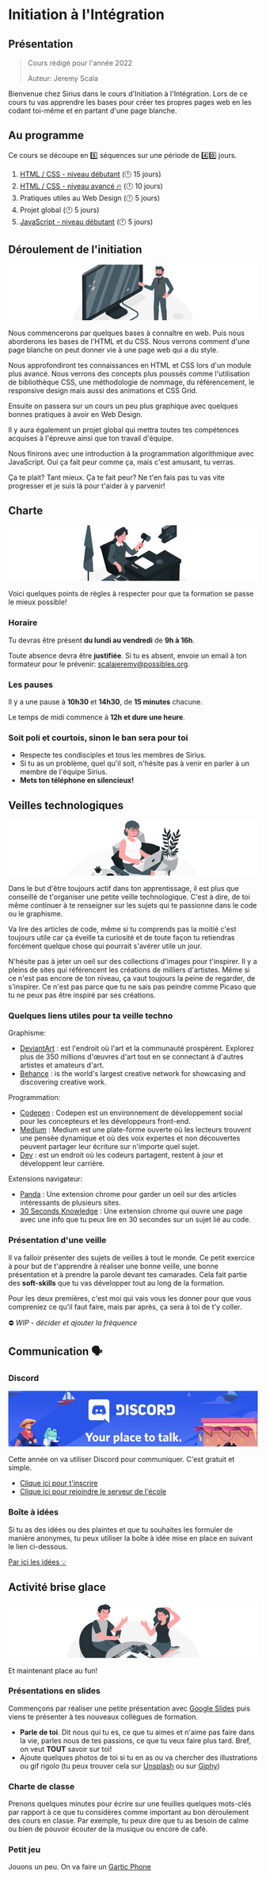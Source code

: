 # Initiation à l'Intégration

## Présentation

> Cours rédigé pour l'année 2022
>
> Auteur: Jeremy Scala

Bienvenue chez Sirius dans le cours d'Initiation à l'Intégration. Lors de ce cours tu vas apprendre les bases pour créer tes propres pages web en les codant toi-même et en partant d'une page blanche.

## Au programme

Ce cours se découpe en :five: séquences sur une période de :four::zero: jours.

1. [HTML / CSS - niveau débutant](1-html-css-debutant/README.md) (:clock12: 15 jours)
2. [HTML / CSS - niveau avancé :fire:](2-html-css-avance/README.md) (:clock12: 10 jours)
3. Pratiques utiles au Web Design (:clock12: 5 jours)
4. Projet global (:clock12: 5 jours)
5. [JavaScript - niveau débutant](5-javascript-debutant/README.md) (:clock12: 5 jours)

## Déroulement de l'initiation

![presentation](presentation.png)

Nous commencerons par quelques bases à connaître en web. Puis nous aborderons les bases de l'HTML et du CSS. Nous verrons comment d'une page blanche on peut donner vie à une page web qui a du style.

Nous approfondiront tes connaissances en HTML et CSS lors d'un module plus avancé. Nous verrons des concepts plus poussés comme l'utilisation de bibliothèque CSS, une méthodologie de nommage, du référencement, le responsive design mais aussi des animations et CSS Grid.

Ensuite on passera sur un cours un peu plus graphique avec quelques bonnes pratiques à avoir en Web Design.

Il y aura également un projet global qui mettra toutes tes compétences acquises à l'épreuve ainsi que ton travail d'équipe.

Nous finirons avec une introduction à la programmation algorithmique avec JavaScript. Oui ça fait peur comme ça, mais c'est amusant, tu verras.

Ça te plait? Tant mieux. Ça te fait peur? Ne t'en fais pas tu vas vite progresser et je suis là pour t'aider à y parvenir!

## Charte

![charte](charte.png)

Voici quelques points de règles à respecter pour que ta formation se passe le mieux possible!

### Horaire

Tu devras être présent **du lundi au vendredi** de **9h à 16h**.

Toute absence devra être **justifiée**. Si tu es absent, envoie un email à ton formateur pour le prévenir: scalajeremy@possibles.org.

### Les pauses

Il y a une pause à **10h30** et **14h30**, de **15 minutes** chacune.

Le temps de midi commence à **12h et dure une heure**.

### Soit poli et courtois, sinon le ban sera pour toi

- Respecte tes condisciples et tous les membres de Sirius.
- Si tu as un problème, quel qu'il soit, n'hésite pas à venir en parler à un membre de l'équipe Sirius.
- **Mets ton téléphone en silencieux!**

## Veilles technologiques

![home](watch.png)

Dans le but d'être toujours actif dans ton apprentissage, il est plus que conseillé de t'organiser une petite veille technologique. C'est à dire, de toi même continuer à te renseigner sur les sujets qui te passionne dans le code ou le graphisme.

Va lire des articles de code, même si tu comprends pas la moitié c'est toujours utile car ça éveille ta curiosité et de toute façon tu retiendras forcément quelque chose qui pourrait s'avérer utile un jour.

N'hésite pas à jeter un oeil sur des collections d'images pour t'inspirer. Il y a pleins de sites qui référencent les créations de milliers d'artistes. Même si ce n'est pas encore de ton niveau, ça vaut toujours la peine de regarder, de s'inspirer. Ce n'est pas parce que tu ne sais pas peindre comme Picaso que tu ne peux pas être inspiré par ses créations.

### Quelques liens utiles pour ta veille techno

Graphisme:

- [DeviantArt](http://www.deviantart.com) : est l'endroit où l'art et la communauté prospèrent. Explorez plus de 350 millions d'œuvres d'art tout en se connectant à d'autres artistes et amateurs d'art.
- [Behance](https://www.behance.net/) : is the world's largest creative network for showcasing and discovering creative work.

Programmation:

- [Codepen](https://codepen.io/trending) : Codepen est un environnement de développement social pour les concepteurs et les développeurs front-end.
- [Medium](https://medium.com/) : Medium est une plate-forme ouverte où les lecteurs trouvent une pensée dynamique et où des voix expertes et non découvertes peuvent partager leur écriture sur n'importe quel sujet.
- [Dev](https://dev.to/) : est un endroit où les codeurs partagent, restent à jour et développent leur carrière.

Extensions navigateur:

- [Panda](https://usepanda.com/) : Une extension chrome pour garder un oeil sur des articles intéressants de plusieurs sites.
- [30 Seconds Knowledge](https://30secondsofknowledge.com/) : Une extension chrome qui ouvre une page avec une info que tu peux lire en 30 secondes sur un sujet lié au code.

### Présentation d'une veille

Il va falloir présenter des sujets de veilles à tout le monde. Ce petit exercice à pour but de t'apprendre à réaliser une bonne veille, une bonne présentation et à prendre la parole devant tes camarades. Cela fait partie des **soft-skills** que tu vas développer tout au long de la formation.

Pour les deux premières, c'est moi qui vais vous les donner pour que vous compreniez ce qu'il faut faire, mais par après, ça sera à toi de t'y coller.

:no_entry: *WIP - décider et ajouter la fréquence*

## Communication :speaking_head:	

### Discord

![discord](discord.png)

Cette année on va utiliser Discord pour communiquer. C'est gratuit et simple.

- [Clique ici pour t'inscrire](https://discord.com/register)
- [Clique ici pour rejoindre le serveur de l'école](https://discord.gg/SXaYQBku)

### Boîte à idées

Si tu as des idées ou des plaintes et que tu souhaites les formuler de manière anonymes, tu peux utiliser la boîte à idée mise en place en suivant le lien ci-dessous.

[Par ici les idées :bulb:](https://forms.gle/eNeLhiuPkveV6cDh7)

## Activité brise glace

![fun](fun.png)

Et maintenant place au fun!

### Présentations en slides

Commençons par réaliser une petite présentation avec [Google Slides](https://www.google.com/slides/about/) puis viens te présenter à tes nouveaux collègues de formation.

- **Parle de toi**. Dit nous qui tu es, ce que tu aimes et n'aime pas faire dans la vie, parles nous de tes passions, ce que tu veux faire plus tard. Bref, on veut **TOUT** savoir sur toi!
- Ajoute quelques photos de toi si tu en as ou va chercher des illustrations ou gif rigolo (tu peux trouver cela sur [Unsplash](http://unsplash.com) ou sur [Giphy](http://giphy.com))

### Charte de classe

Prenons quelques minutes pour écrire sur une feuilles quelques mots-clés par rapport à ce que tu considères comme important au bon déroulement des cours en classe. Par exemple, tu peux dire que tu as besoin de calme ou bien de pouvoir écouter de la musique ou encore de café.

### Petit jeu

Jouons un peu. On va faire un [Gartic Phone](https://garticphone.com/fr)

